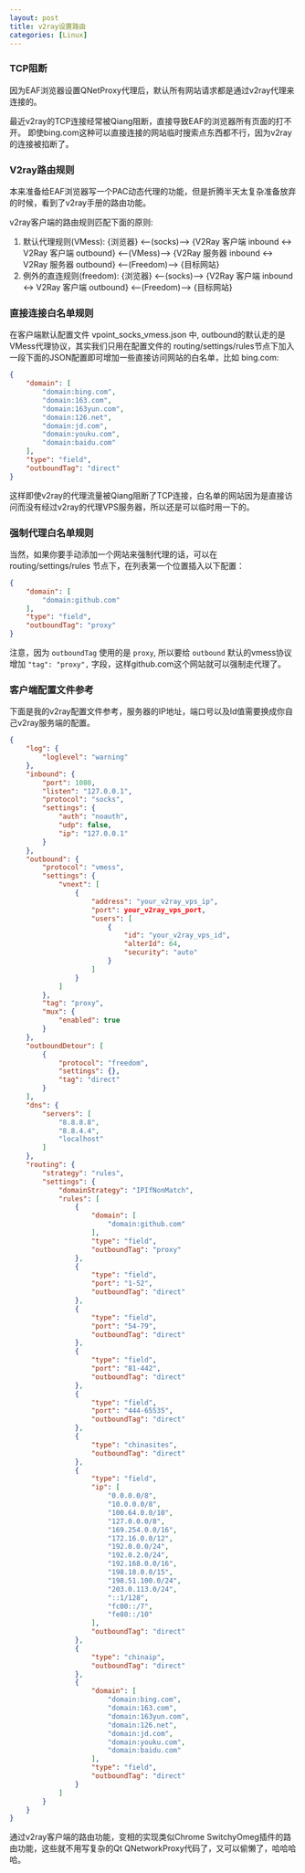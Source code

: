 ```yaml
---
layout: post
title: v2ray设置路由
categories: [Linux]
---
```


### TCP阻断
因为EAF浏览器设置QNetProxy代理后，默认所有网站请求都是通过v2ray代理来连接的。

最近v2ray的TCP连接经常被Qiang阻断，直接导致EAF的浏览器所有页面的打不开。
即使bing.com这种可以直接连接的网站临时搜索点东西都不行，因为v2ray的连接被掐断了。

### V2ray路由规则
本来准备给EAF浏览器写一个PAC动态代理的功能，但是折腾半天太复杂准备放弃的时候，看到了v2ray手册的路由功能。

v2ray客户端的路由规则匹配下面的原则:

1. 默认代理规则(VMess): {浏览器} <--(socks)--> {V2Ray 客户端 inbound <-> V2Ray 客户端 outbound} <--(VMess)-->  {V2Ray 服务器 inbound <-> V2Ray 服务器 outbound} <--(Freedom)--> {目标网站}
2. 例外的直连规则(freedom): {浏览器} <--(socks)--> {V2Ray 客户端 inbound <-> V2Ray 客户端 outbound} <--(Freedom)--> {目标网站}

### 直接连接白名单规则
在客户端默认配置文件 vpoint_socks_vmess.json 中, outbound的默认走的是VMess代理协议，其实我们只用在配置文件的 routing/settings/rules节点下加入一段下面的JSON配置即可增加一些直接访问网站的白名单，比如 bing.com:

```json
{
    "domain": [
        "domain:bing.com",
        "domain:163.com",
        "domain:163yun.com",
        "domain:126.net",
        "domain:jd.com",
        "domain:youku.com",
        "domain:baidu.com"
    ],
    "type": "field",
    "outboundTag": "direct"
}
```

这样即使v2ray的代理流量被Qiang阻断了TCP连接，白名单的网站因为是直接访问而没有经过v2ray的代理VPS服务器，所以还是可以临时用一下的。

### 强制代理白名单规则
当然，如果你要手动添加一个网站来强制代理的话，可以在 routing/settings/rules 节点下，在列表第一个位置插入以下配置：

```json
{
    "domain": [
        "domain:github.com"
    ],
    "type": "field",
    "outboundTag": "proxy"
}
```

注意，因为 ```outboundTag``` 使用的是 ```proxy```, 所以要给 ```outbound``` 默认的vmess协议增加 ```"tag": "proxy",``` 字段，这样github.com这个网站就可以强制走代理了。

### 客户端配置文件参考

下面是我的v2ray配置文件参考，服务器的IP地址，端口号以及Id值需要换成你自己v2ray服务端的配置。

```json
{
    "log": {
        "loglevel": "warning"
    },
    "inbound": {
        "port": 1080,
        "listen": "127.0.0.1",
        "protocol": "socks",
        "settings": {
            "auth": "noauth",
            "udp": false,
            "ip": "127.0.0.1"
        }
    },
    "outbound": {
        "protocol": "vmess",
        "settings": {
            "vnext": [
                {
                    "address": "your_v2ray_vps_ip",
                    "port": your_v2ray_vps_port,
                    "users": [
                        {
                            "id": "your_v2ray_vps_id",
                            "alterId": 64,
                            "security": "auto"
                        }
                    ]
                }
            ]
        },
        "tag": "proxy",
        "mux": {
            "enabled": true
        }
    },
    "outboundDetour": [
        {
            "protocol": "freedom",
            "settings": {},
            "tag": "direct"
        }
    ],
    "dns": {
        "servers": [
            "8.8.8.8",
            "8.8.4.4",
            "localhost"
        ]
    },
    "routing": {
        "strategy": "rules",
        "settings": {
            "domainStrategy": "IPIfNonMatch",
            "rules": [
                {
                    "domain": [
                        "domain:github.com"
                    ],
                    "type": "field",
                    "outboundTag": "proxy"
                },
                {
                    "type": "field",
                    "port": "1-52",
                    "outboundTag": "direct"
                },
                {
                    "type": "field",
                    "port": "54-79",
                    "outboundTag": "direct"
                },
                {
                    "type": "field",
                    "port": "81-442",
                    "outboundTag": "direct"
                },
                {
                    "type": "field",
                    "port": "444-65535",
                    "outboundTag": "direct"
                },
                {
                    "type": "chinasites",
                    "outboundTag": "direct"
                },
                {
                    "type": "field",
                    "ip": [
                        "0.0.0.0/8",
                        "10.0.0.0/8",
                        "100.64.0.0/10",
                        "127.0.0.0/8",
                        "169.254.0.0/16",
                        "172.16.0.0/12",
                        "192.0.0.0/24",
                        "192.0.2.0/24",
                        "192.168.0.0/16",
                        "198.18.0.0/15",
                        "198.51.100.0/24",
                        "203.0.113.0/24",
                        "::1/128",
                        "fc00::/7",
                        "fe80::/10"
                    ],
                    "outboundTag": "direct"
                },
                {
                    "type": "chinaip",
                    "outboundTag": "direct"
                },
                {
                    "domain": [
                        "domain:bing.com",
                        "domain:163.com",
                        "domain:163yun.com",
                        "domain:126.net",
                        "domain:jd.com",
                        "domain:youku.com",
                        "domain:baidu.com"
                    ],
                    "type": "field",
                    "outboundTag": "direct"
                }
            ]
        }
    }
}
```

通过v2ray客户端的路由功能，变相的实现类似Chrome SwitchyOmeg插件的路由功能，这些就不用写复杂的Qt QNetworkProxy代码了，又可以偷懒了，哈哈哈哈。
